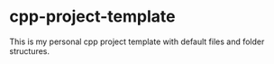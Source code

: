 
# cpp-project-template

This is my personal cpp project template with default files and folder structures. 


